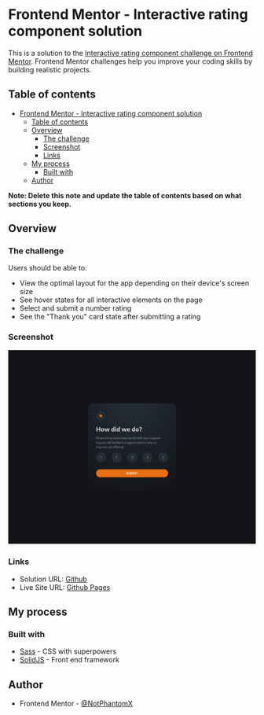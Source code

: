 # Frontend Mentor - Interactive rating component solution

This is a solution to the [Interactive rating component challenge on Frontend Mentor](https://www.frontendmentor.io/challenges/interactive-rating-component-koxpeBUmI). Frontend Mentor challenges help you improve your coding skills by building realistic projects. 

## Table of contents

- [Frontend Mentor - Interactive rating component solution](#frontend-mentor---interactive-rating-component-solution)
  - [Table of contents](#table-of-contents)
  - [Overview](#overview)
    - [The challenge](#the-challenge)
    - [Screenshot](#screenshot)
    - [Links](#links)
  - [My process](#my-process)
    - [Built with](#built-with)
  - [Author](#author)

**Note: Delete this note and update the table of contents based on what sections you keep.**

## Overview

### The challenge

Users should be able to:

- View the optimal layout for the app depending on their device's screen size
- See hover states for all interactive elements on the page
- Select and submit a number rating
- See the "Thank you" card state after submitting a rating

### Screenshot

![screenshot](./screenshot.png)

### Links

- Solution URL: [Github](https://github.com/NotPhantomX/responsive-rating)
- Live Site URL: [Github Pages](https://notphantomx.github.io/responsive-rating/)

## My process

### Built with

- [Sass](https://sass-lang.com) - CSS with superpowers
- [SolidJS](https://solidjs.com/) - Front end framework

## Author

- Frontend Mentor - [@NotPhantomX](https://www.frontendmentor.io/profile/NotPhantomX)
